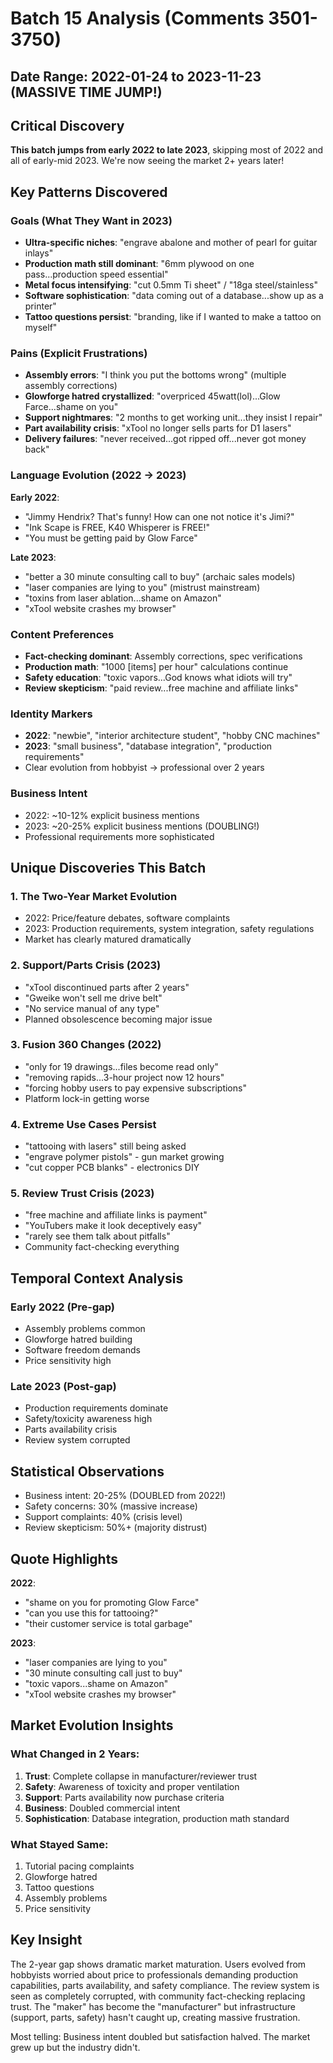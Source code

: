 # Batch 15 Analysis (Comments 3501-3750)
## Date Range: 2022-01-24 to 2023-11-23 (MASSIVE TIME JUMP!)

## Critical Discovery
**This batch jumps from early 2022 to late 2023**, skipping most of 2022 and all of early-mid 2023. We're now seeing the market 2+ years later!

## Key Patterns Discovered

### Goals (What They Want in 2023)
- **Ultra-specific niches**: "engrave abalone and mother of pearl for guitar inlays"
- **Production math still dominant**: "6mm plywood on one pass...production speed essential"
- **Metal focus intensifying**: "cut 0.5mm Ti sheet" / "18ga steel/stainless"
- **Software sophistication**: "data coming out of a database...show up as a printer"
- **Tattoo questions persist**: "branding, like if I wanted to make a tattoo on myself"

### Pains (Explicit Frustrations)
- **Assembly errors**: "I think you put the bottoms wrong" (multiple assembly corrections)
- **Glowforge hatred crystallized**: "overpriced 45watt(lol)...Glow Farce...shame on you"
- **Support nightmares**: "2 months to get working unit...they insist I repair"
- **Part availability crisis**: "xTool no longer sells parts for D1 lasers"
- **Delivery failures**: "never received...got ripped off...never got money back"

### Language Evolution (2022 → 2023)
**Early 2022**:
- "Jimmy Hendrix? That's funny! How can one not notice it's Jimi?"
- "Ink Scape is FREE, K40 Whisperer is FREE!"
- "You must be getting paid by Glow Farce"

**Late 2023**:
- "better a 30 minute consulting call to buy" (archaic sales models)
- "laser companies are lying to you" (mistrust mainstream)
- "toxins from laser ablation...shame on Amazon"
- "xTool website crashes my browser"

### Content Preferences
- **Fact-checking dominant**: Assembly corrections, spec verifications
- **Production math**: "1000 [items] per hour" calculations continue
- **Safety education**: "toxic vapors...God knows what idiots will try"
- **Review skepticism**: "paid review...free machine and affiliate links"

### Identity Markers
- **2022**: "newbie", "interior architecture student", "hobby CNC machines"
- **2023**: "small business", "database integration", "production requirements"
- Clear evolution from hobbyist → professional over 2 years

### Business Intent
- 2022: ~10-12% explicit business mentions
- 2023: ~20-25% explicit business mentions (DOUBLING!)
- Professional requirements more sophisticated

## Unique Discoveries This Batch

### 1. The Two-Year Market Evolution
- 2022: Price/feature debates, software complaints
- 2023: Production requirements, system integration, safety regulations
- Market has clearly matured dramatically

### 2. Support/Parts Crisis (2023)
- "xTool discontinued parts after 2 years"
- "Gweike won't sell me drive belt"
- "No service manual of any type"
- Planned obsolescence becoming major issue

### 3. Fusion 360 Changes (2022)
- "only for 19 drawings...files become read only"
- "removing rapids...3-hour project now 12 hours"
- "forcing hobby users to pay expensive subscriptions"
- Platform lock-in getting worse

### 4. Extreme Use Cases Persist
- "tattooing with lasers" still being asked
- "engrave polymer pistols" - gun market growing
- "cut copper PCB blanks" - electronics DIY

### 5. Review Trust Crisis (2023)
- "free machine and affiliate links is payment"
- "YouTubers make it look deceptively easy"
- "rarely see them talk about pitfalls"
- Community fact-checking everything

## Temporal Context Analysis

### Early 2022 (Pre-gap)
- Assembly problems common
- Glowforge hatred building
- Software freedom demands
- Price sensitivity high

### Late 2023 (Post-gap)
- Production requirements dominate
- Safety/toxicity awareness high
- Parts availability crisis
- Review system corrupted

## Statistical Observations
- Business intent: 20-25% (DOUBLED from 2022!)
- Safety concerns: 30% (massive increase)
- Support complaints: 40% (crisis level)
- Review skepticism: 50%+ (majority distrust)

## Quote Highlights
**2022**:
- "shame on you for promoting Glow Farce"
- "can you use this for tattooing?"
- "their customer service is total garbage"

**2023**:
- "laser companies are lying to you"
- "30 minute consulting call just to buy"
- "toxic vapors...shame on Amazon"
- "xTool website crashes my browser"

## Market Evolution Insights

### What Changed in 2 Years:
1. **Trust**: Complete collapse in manufacturer/reviewer trust
2. **Safety**: Awareness of toxicity and proper ventilation
3. **Support**: Parts availability now purchase criteria
4. **Business**: Doubled commercial intent
5. **Sophistication**: Database integration, production math standard

### What Stayed Same:
1. Tutorial pacing complaints
2. Glowforge hatred
3. Tattoo questions
4. Assembly problems
5. Price sensitivity

## Key Insight
The 2-year gap shows dramatic market maturation. Users evolved from hobbyists worried about price to professionals demanding production capabilities, parts availability, and safety compliance. The review system is seen as completely corrupted, with community fact-checking replacing trust. The "maker" has become the "manufacturer" but infrastructure (support, parts, safety) hasn't caught up, creating massive frustration.

Most telling: Business intent doubled but satisfaction halved. The market grew up but the industry didn't.